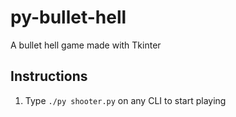 # py-bullet-hell
A bullet hell game made with Tkinter

## Instructions
1. Type `./py shooter.py` on any CLI to start playing
